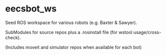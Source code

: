 # eecsbot_ws
Seed ROS workspace for various robots (e.g. Baxter & Sawyer).

SubModules for source repos plus a .rosinstall file (for wstool usage/cross-check).

(Includes moveit and simulator repos when available for each bot)
